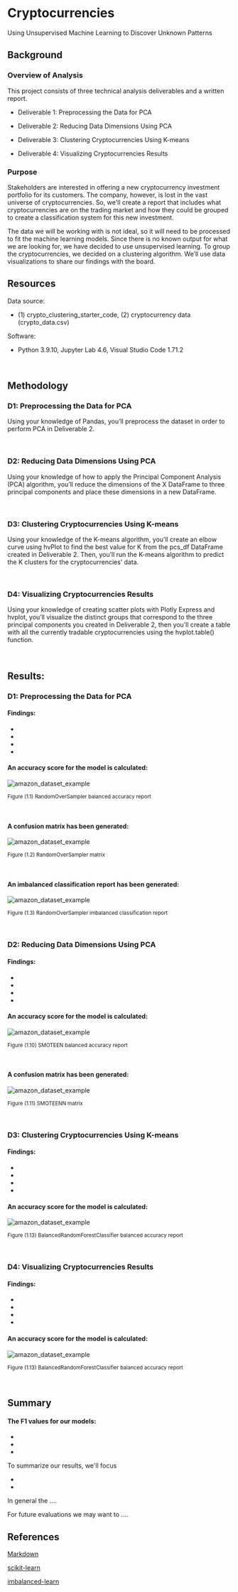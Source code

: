 # Cryptocurrencies
Using Unsupervised Machine Learning to Discover Unknown Patterns

## Background

### Overview of Analysis

This project consists of three technical analysis deliverables and a written report.

* Deliverable 1: Preprocessing the Data for PCA

* Deliverable 2: Reducing Data Dimensions Using PCA

* Deliverable 3: Clustering Cryptocurrencies Using K-means

* Deliverable 4: Visualizing Cryptocurrencies Results


### Purpose

Stakeholders are interested in offering a new cryptocurrency investment portfolio for its customers. The company, however, is lost in the vast universe of cryptocurrencies. So, we'll create a report that includes what cryptocurrencies are on the trading market and how they could be grouped to create a classification system for this new investment.

The data we will be working with is not ideal, so it will need to be processed to fit the machine learning models. Since there is no known output for what we are looking for, we have decided to use unsupervised learning. To group the cryptocurrencies, we decided on a clustering algorithm. We’ll use data visualizations to share our findings with the board.

## Resources

Data source:

- (1) crypto_clustering_starter_code, (2) cryptocurrency data (crypto_data.csv)

Software:

- Python 3.9.10, Jupyter Lab 4.6, Visual Studio Code 1.71.2
 
<br/>

## Methodology

### D1: Preprocessing the Data for PCA 

Using your knowledge of Pandas, you’ll preprocess the dataset in order to perform PCA in Deliverable 2.

<br/>


### D2: Reducing Data Dimensions Using PCA

Using your knowledge of how to apply the Principal Component Analysis (PCA) algorithm, you’ll reduce the dimensions of the X DataFrame to three principal components and place these dimensions in a new DataFrame.

<br/>

### D3: Clustering Cryptocurrencies Using K-means

Using your knowledge of the K-means algorithm, you’ll create an elbow curve using hvPlot to find the best value for K from the pcs_df DataFrame created in Deliverable 2. Then, you’ll run the K-means algorithm to predict the K clusters for the cryptocurrencies’ data.

<br/>


### D4: Visualizing Cryptocurrencies Results

Using your knowledge of creating scatter plots with Plotly Express and hvplot, you’ll visualize the distinct groups that correspond to the three principal components you created in Deliverable 2, then you’ll create a table with all the currently tradable cryptocurrencies using the hvplot.table() function.

<br/>


## Results:

### D1: Preprocessing the Data for PCA 

#### Findings:

*

*

*

*

#### An accuracy score for the model is calculated:

![amazon_dataset_example](./)
 
<sub> Figure (1.1) RandomOverSampler balanced accuracy report

<br/>

#### A confusion matrix has been generated:

![amazon_dataset_example](./)
 
<sub> Figure (1.2) RandomOverSampler matrix

<br/>

 #### An imbalanced classification report has been generated:

![amazon_dataset_example](./)
 
<sub> Figure (1.3) RandomOverSampler imbalanced classification report

<br/>



### D2: Reducing Data Dimensions Using PCA

#### Findings:

*

*

*

*
 
#### An accuracy score for the model is calculated:

![amazon_dataset_example](./)
 
<sub> Figure (1.10) SMOTEEN balanced accuracy report

<br/>

#### A confusion matrix has been generated:

![amazon_dataset_example](./)
 
<sub> Figure (1.11) SMOTEENN matrix

<br/>


### D3: Clustering Cryptocurrencies Using K-means

#### Findings:

*

*

*

*

 #### An accuracy score for the model is calculated:

![amazon_dataset_example](./)
 
<sub> Figure (1.13) BalancedRandomForestClassifier balanced accuracy report

<br/>

 
### D4: Visualizing Cryptocurrencies Results

#### Findings:

*

*

*

*

 #### An accuracy score for the model is calculated:

![amazon_dataset_example](./)
 
<sub> Figure (1.13) BalancedRandomForestClassifier balanced accuracy report

<br/>


## Summary




#### The F1 values for our models:

*

*

*


 
To summarize our results, we'll focus 
 
*

*

In general the ....
 
For future evaluations we may want to ....


## References

[Markdown](https://docs.github.com/en/get-started/writing-on-github/getting-started-with-writing-and-formatting-on-github/basic-writing-and-formatting-syntax)

[scikit-learn](https://scikit-learn.org/stable/)
 
[imbalanced-learn](https://imbalanced-learn.org/stable/)

